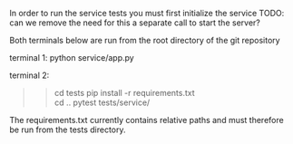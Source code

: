 In order to run the service tests you must first initialize the service
TODO: can we remove the need for this a separate call to start the server?

Both terminals below are run from the root directory of the git repository

terminal 1:
python service/app.py

terminal 2:

>>cd tests
>>pip install -r requirements.txt  
>>cd ..
>>pytest tests/service/

The requirements.txt currently contains relative paths and must therefore be run from the tests directory.
